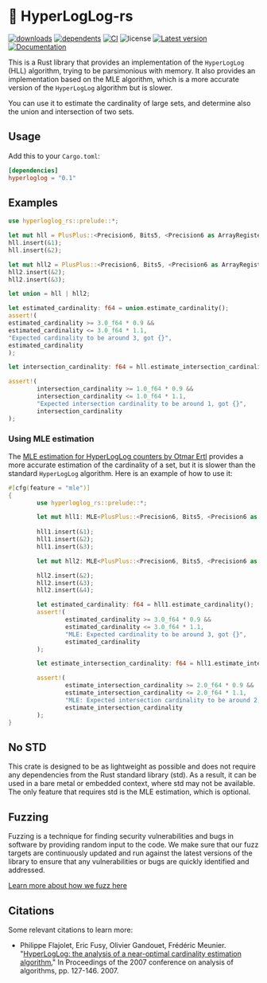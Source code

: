 # 🧮 HyperLogLog-rs
[![downloads](https://img.shields.io/crates/d/hyperloglog-rs)](https://crates.io/crates/hyperloglog-rs)
[![dependents](https://img.shields.io/librariesio/dependents/cargo/hyperloglog-rs)](https://crates.io/crates/hyperloglog-rs/reverse_dependencies)
[![CI](https://github.com/LucaCappelletti94/hyperloglog-rs/actions/workflows/rust.yml/badge.svg)](https://github.com/LucaCappelletti94/hyperloglog-rs/actions)
![license](https://img.shields.io/crates/l/hyperloglog-rs)
[![Latest version](https://img.shields.io/crates/v/hyperloglog-rs.svg)](https://crates.io/crates/hyperloglog-rs)
[![Documentation](https://docs.rs/hyperloglog-rs/badge.svg)](https://docs.rs/hyperloglog-rs)

This is a Rust library that provides an implementation of the `HyperLogLog` (HLL) algorithm, trying to be parsimonious with memory.
It also provides an implementation based on the MLE algorithm, which is a more accurate version of the `HyperLogLog` algorithm but is slower.

You can use it to estimate the cardinality of large sets, and determine also the union and intersection of two sets.

## Usage

Add this to your `Cargo.toml`:

```toml
[dependencies]
hyperloglog = "0.1"
```

## Examples

```rust
use hyperloglog_rs::prelude::*;

let mut hll = PlusPlus::<Precision6, Bits5, <Precision6 as ArrayRegister<Bits5>>::Array, twox_hash::XxHash>::default();
hll.insert(&1);
hll.insert(&2);

let mut hll2 = PlusPlus::<Precision6, Bits5, <Precision6 as ArrayRegister<Bits5>>::Array, twox_hash::XxHash>::default();
hll2.insert(&2);
hll2.insert(&3);

let union = hll | hll2;

let estimated_cardinality: f64 = union.estimate_cardinality();
assert!(
estimated_cardinality >= 3.0_f64 * 0.9 &&
estimated_cardinality <= 3.0_f64 * 1.1,
"Expected cardinality to be around 3, got {}",
estimated_cardinality
);

let intersection_cardinality: f64 = hll.estimate_intersection_cardinality(&hll2);

assert!(
        intersection_cardinality >= 1.0_f64 * 0.9 &&
        intersection_cardinality <= 1.0_f64 * 1.1,
        "Expected intersection cardinality to be around 1, got {}",
        intersection_cardinality
);
```

### Using MLE estimation
The [MLE estimation for HyperLogLog counters by Otmar Ertl](https://oertl.github.io/hyperloglog-sketch-estimation-paper/paper/paper.pdf) provides a more accurate estimation of the cardinality of a set, but it is slower than the standard `HyperLogLog` algorithm. Here is an example of how to use it:

```rust
#[cfg(feature = "mle")]
{
        use hyperloglog_rs::prelude::*;

        let mut hll1: MLE<PlusPlus::<Precision6, Bits5, <Precision6 as ArrayRegister<Bits5>>::Array, twox_hash::XxHash>> = MLE::default();
        
        hll1.insert(&1);
        hll1.insert(&2);
        hll1.insert(&3);

        let mut hll2: MLE<PlusPlus::<Precision6, Bits5, <Precision6 as ArrayRegister<Bits5>>::Array, twox_hash::XxHash>> = MLE::default();

        hll2.insert(&2);
        hll2.insert(&3);
        hll2.insert(&4);

        let estimated_cardinality: f64 = hll1.estimate_cardinality();
        assert!(
                estimated_cardinality >= 3.0_f64 * 0.9 &&
                estimated_cardinality <= 3.0_f64 * 1.1,
                "MLE: Expected cardinality to be around 3, got {}",
                estimated_cardinality
        );

        let estimate_intersection_cardinality: f64 = hll1.estimate_intersection_cardinality(&hll2);

        assert!(
                estimate_intersection_cardinality >= 2.0_f64 * 0.9 &&
                estimate_intersection_cardinality <= 2.0_f64 * 1.1,
                "MLE: Expected intersection cardinality to be around 2, got {}",
                estimate_intersection_cardinality
        );
}
```

## No STD
This crate is designed to be as lightweight as possible and does not require any dependencies from the Rust standard library (std). As a result, it can be used in a bare metal or embedded context, where std may not be available. The only feature that requires std is the MLE estimation, which is optional.

## Fuzzing
Fuzzing is a technique for finding security vulnerabilities and bugs in software by providing random input to the code. We make sure that our fuzz targets are continuously updated and run against the latest versions of the library to ensure that any vulnerabilities or bugs are quickly identified and addressed.

[Learn more about how we fuzz here](https://github.com/LucaCappelletti94/hyperloglog-rs/tree/main/fuzz)

## Citations
Some relevant citations to learn more:

* Philippe Flajolet, Eric Fusy, Olivier Gandouet, Frédéric Meunier. "[HyperLogLog: the analysis of a near-optimal cardinality estimation algorithm.](https://hal.science/file/index/docid/406166/filename/FlFuGaMe07.pdf)" In Proceedings of the 2007 conference on analysis of algorithms, pp. 127-146. 2007.

